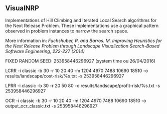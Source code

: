 ## VisualNRP

Implementations of Hill Climbing and Iterated Local Search algorithms for the Next Release Problem.
These implementations use a graphical pattern observed in problem instances to narrow the search space.

More information in:
<i>Fuchshuber, R. and Barros. M.
Improving Heuristics for the Next Release Problem through Landscape Visualization
Search-Based Software Engineering, 222-227 (2014)</i>

FIXED RANDOM SEED: 253958446296927 (system time ou 26/04/2016)


LCRR -i classic -b 30 -r 10 20 40 -m 1204 4970 7488 10690 18510 -o results/landscape/cost-risk/%s.txt -s 253958446296927

LPRR -i classic -b 30 -r 20 50 80 -o results/landscape/profit-risk/%s.txt -s 253958446296927

OCR -i classic -b 30 -r 10 20 40 -m 1204 4970 7488 10690 18510 -o output_ocr_classic.txt -s 253958446296927
